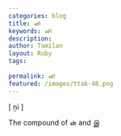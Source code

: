 ```yaml
---
categories: blog
title: னி
keywords: னி
description: 
author: Tamilan
layout: Ruby
tags: 
 
permalink: னி
featured: /images/ttak-48.png
---
```

  
[ ṉi ]  
  
The compound of ன் and இ